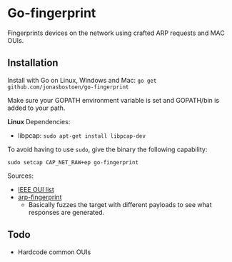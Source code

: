 # Go-fingerprint

Fingerprints devices on the network using crafted ARP requests and MAC OUIs.

## Installation
Install with Go on Linux, Windows and Mac:
`go get github.com/jonasbostoen/go-fingerprint`

Make sure your GOPATH environment variable is set and GOPATH/bin is added to your path.

**Linux**
Dependencies:
* libpcap: `sudo apt-get install libpcap-dev`

To avoid having to use `sudo`, give the binary the following capability:

`sudo setcap CAP_NET_RAW+ep go-fingerprint`

Sources:
* [IEEE OUI list](http://standards-oui.ieee.org/oui/oui.txt)
* [arp-fingerprint](https://linux.die.net/man/1/arp-fingerprint)
    * Basically fuzzes the target with different payloads to see what responses are generated.

## Todo
* Hardcode common OUIs
